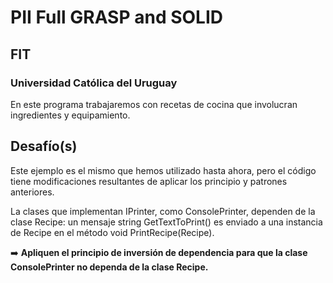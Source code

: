 

# PII Full GRASP and SOLID
## FIT
### Universidad Católica del Uruguay

En este programa trabajaremos con recetas de cocina que involucran ingredientes y equipamiento.

## Desafío(s)

Este ejemplo es el mismo que hemos utilizado hasta ahora, pero el código tiene modificaciones resultantes de aplicar los principio y patrones anteriores.

La clases que implementan IPrinter, como ConsolePrinter, dependen de la clase Recipe: un mensaje string GetTextToPrint() es enviado a una instancia de Recipe en el método void PrintRecipe(Recipe).

➡️ **Apliquen el principio de inversión de dependencia para que la clase ConsolePrinter no dependa de la clase Recipe.**
